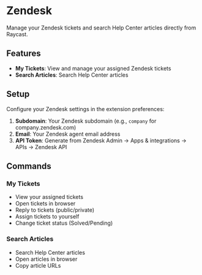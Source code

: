 # Zendesk

Manage your Zendesk tickets and search Help Center articles directly from Raycast.

## Features

- **My Tickets**: View and manage your assigned Zendesk tickets
- **Search Articles**: Search Help Center articles

## Setup

Configure your Zendesk settings in the extension preferences:

1. **Subdomain**: Your Zendesk subdomain (e.g., `company` for company.zendesk.com)
2. **Email**: Your Zendesk agent email address  
3. **API Token**: Generate from Zendesk Admin → Apps & integrations → APIs → Zendesk API

## Commands

### My Tickets
- View your assigned tickets
- Open tickets in browser
- Reply to tickets (public/private)
- Assign tickets to yourself
- Change ticket status (Solved/Pending)

### Search Articles
- Search Help Center articles
- Open articles in browser
- Copy article URLs
